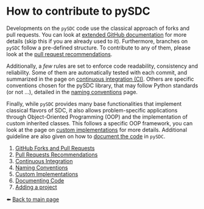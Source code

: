 # How to contribute to pySDC

Developments on the `pySDC` code use the classical approach of forks and pull requests.
You can look at [extended GitHub documentation](https://docs.github.com/en/pull-requests/collaborating-with-pull-requests/getting-started/about-collaborative-development-models) for more details (skip this if you are already used to it). Furthermore, branches on `pySDC` follow a pre-defined structure. To contribute to any of them, please look at the [pull request recommendations](./docs/contrib/01_pull_requests.md).

Additionally, a _few_ rules are set to enforce code readability, consistency and reliability. Some of them are automatically tested with each commit, and summarized in the page on [continuous integration (CI)](./docs/contrib/02_continuous_integration.md).
Others are specific conventions chosen for the pySDC library, that may follow Python standards (or not ...), detailed in the [naming conventions](./docs/contrib/03_naming_conventions.md) page.

Finally, while `pySDC` provides many base functionalities that implement classical flavors of SDC, it also allows problem-specific applications through Object-Oriented Programming (OOP) and the implementation of custom inherited classes.
This follows a specific OOP framework, you can look at the page on [custom implementations](./docs/contrib/04_custom_implementations.md) for more details. Additional guideline are also given on how to [document the code](./docs/contrib/05_documenting_code.md) in `pySDC`.

1. [GitHub Forks and Pull Requests](https://docs.github.com/en/pull-requests/collaborating-with-pull-requests/getting-started/about-collaborative-development-models)
2. [Pull Requests Recommendations](./docs/contrib/01_pull_requests.md)
3. [Continuous Integration](./docs/contrib/02_continuous_integration.md)
4. [Naming Conventions](./docs/contrib/03_naming_conventions.md)
5. [Custom Implementations](./docs/contrib/04_custom_implementations.md)
6. [Documenting Code](./docs/contrib/05_documenting_code.md)
7. [Adding a project](./docs/contrib/06_new_project.md)

:arrow_left: [Back to main page](./README.md)
